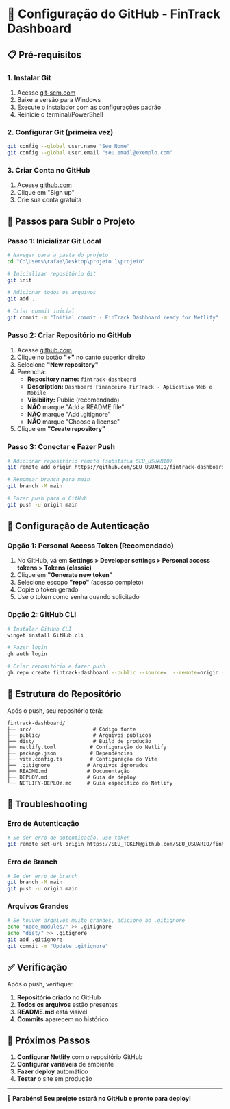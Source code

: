 # 🐙 Configuração do GitHub - FinTrack Dashboard

## 📋 Pré-requisitos

### 1. Instalar Git
1. Acesse [git-scm.com](https://git-scm.com/downloads)
2. Baixe a versão para Windows
3. Execute o instalador com as configurações padrão
4. Reinicie o terminal/PowerShell

### 2. Configurar Git (primeira vez)
```bash
git config --global user.name "Seu Nome"
git config --global user.email "seu.email@exemplo.com"
```

### 3. Criar Conta no GitHub
1. Acesse [github.com](https://github.com)
2. Clique em "Sign up"
3. Crie sua conta gratuita

## 🚀 Passos para Subir o Projeto

### Passo 1: Inicializar Git Local
```bash
# Navegar para a pasta do projeto
cd "C:\Users\rafae\Desktop\projeto 1\projeto"

# Inicializar repositório Git
git init

# Adicionar todos os arquivos
git add .

# Criar commit inicial
git commit -m "Initial commit - FinTrack Dashboard ready for Netlify"
```

### Passo 2: Criar Repositório no GitHub
1. Acesse [github.com](https://github.com)
2. Clique no botão **"+"** no canto superior direito
3. Selecione **"New repository"**
4. Preencha:
   - **Repository name:** `fintrack-dashboard`
   - **Description:** `Dashboard Financeiro FinTrack - Aplicativo Web e Mobile`
   - **Visibility:** Public (recomendado)
   - **NÃO** marque "Add a README file"
   - **NÃO** marque "Add .gitignore"
   - **NÃO** marque "Choose a license"
5. Clique em **"Create repository"**

### Passo 3: Conectar e Fazer Push
```bash
# Adicionar repositório remoto (substitua SEU_USUARIO)
git remote add origin https://github.com/SEU_USUARIO/fintrack-dashboard.git

# Renomear branch para main
git branch -M main

# Fazer push para o GitHub
git push -u origin main
```

## 🔐 Configuração de Autenticação

### Opção 1: Personal Access Token (Recomendado)
1. No GitHub, vá em **Settings > Developer settings > Personal access tokens > Tokens (classic)**
2. Clique em **"Generate new token"**
3. Selecione escopo **"repo"** (acesso completo)
4. Copie o token gerado
5. Use o token como senha quando solicitado

### Opção 2: GitHub CLI
```bash
# Instalar GitHub CLI
winget install GitHub.cli

# Fazer login
gh auth login

# Criar repositório e fazer push
gh repo create fintrack-dashboard --public --source=. --remote=origin --push
```

## 📁 Estrutura do Repositório

Após o push, seu repositório terá:
```
fintrack-dashboard/
├── src/                    # Código fonte
├── public/                 # Arquivos públicos
├── dist/                   # Build de produção
├── netlify.toml           # Configuração do Netlify
├── package.json           # Dependências
├── vite.config.ts         # Configuração do Vite
├── .gitignore            # Arquivos ignorados
├── README.md             # Documentação
├── DEPLOY.md             # Guia de deploy
└── NETLIFY-DEPLOY.md     # Guia específico do Netlify
```

## 🚨 Troubleshooting

### Erro de Autenticação
```bash
# Se der erro de autenticação, use token
git remote set-url origin https://SEU_TOKEN@github.com/SEU_USUARIO/fintrack-dashboard.git
```

### Erro de Branch
```bash
# Se der erro de branch
git branch -M main
git push -u origin main
```

### Arquivos Grandes
```bash
# Se houver arquivos muito grandes, adicione ao .gitignore
echo "node_modules/" >> .gitignore
echo "dist/" >> .gitignore
git add .gitignore
git commit -m "Update .gitignore"
```

## ✅ Verificação

Após o push, verifique:
1. **Repositório criado** no GitHub
2. **Todos os arquivos** estão presentes
3. **README.md** está visível
4. **Commits** aparecem no histórico

## 🎯 Próximos Passos

1. **Configurar Netlify** com o repositório GitHub
2. **Configurar variáveis** de ambiente
3. **Fazer deploy** automático
4. **Testar** o site em produção

---

**🎉 Parabéns! Seu projeto estará no GitHub e pronto para deploy!**
